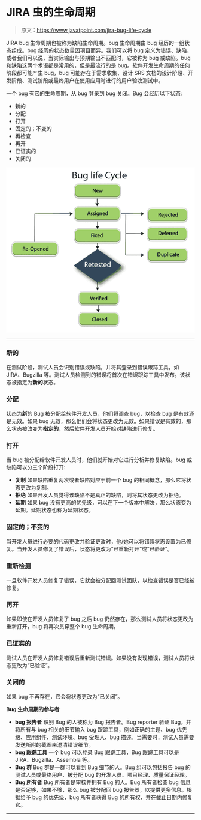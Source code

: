 # JIRA 虫的生命周期

> 原文：<https://www.javatpoint.com/jira-bug-life-cycle>

JIRA bug 生命周期也被称为缺陷生命周期。bug 生命周期由 bug 经历的一组状态组成。bug 经历的状态数量因项目而异。我们可以将 bug 定义为错误、缺陷，或者我们可以说，当实际输出与预期输出不匹配时，它被称为 bug 或缺陷。bug 和缺陷这两个术语都是常用的，但是最流行的是 bug。软件开发生命周期的任何阶段都可能产生 bug，bug 可能存在于需求收集、设计 SRS 文档的设计阶段、开发阶段、测试阶段或最终用户在使用应用时进行的用户验收测试中。

一个 bug 有它的生命周期，从 bug 登录到 bug 关闭。Bug 会经历以下状态:

*   新的
*   分配
*   打开
*   固定的；不变的
*   再检查
*   再开
*   已证实的
*   关闭的

![Jira Bug Life Cycle](img/ae71e8fb58790819293f92d77b0c2ba0.png)

* * *

### 新的

在测试阶段，测试人员会识别错误或缺陷，并将其登录到错误跟踪工具，如 JIRA、Bugzilla 等。测试人员检测到的错误将首次在错误跟踪工具中发布。该状态被指定为**新的**状态。

### 分配

状态为**新**的 Bug 被分配给软件开发人员，他们将调查 bug，以检查 bug 是有效还是无效。如果 bug 无效，那么他们会将状态更改为无效。如果错误是有效的，那么状态被改变为**指定的**，然后软件开发人员开始对缺陷进行修复。

### 打开

当 bug 被分配给软件开发人员时，他们就开始对它进行分析并修复缺陷。bug 或缺陷可以分三个阶段打开:

*   **复制**
    如果缺陷重复两次或者缺陷对应于前一个 bug 的相同概念，那么它将状态更改为复制。
*   **拒绝**
    如果开发人员觉得该缺陷不是真正的缺陷，则将其状态更改为拒绝。
*   **延期**
    如果 bug 没有更高的优先级，可以在下一个版本中解决，那么状态变为延期。延期状态也称为延期状态。

### 固定的；不变的

当开发人员进行必要的代码更改并验证更改时，他/她可以将错误状态设置为已修复。当开发人员修复了错误后，状态将更改为“已重新打开”或“已验证”。

### 重新检测

一旦软件开发人员修复了错误，它就会被分配回测试团队，以检查错误是否已经被修复。

### 再开

如果即使在开发人员修复了 bug 之后 bug 仍然存在，那么测试人员将状态更改为重新打开，bug 将再次贯穿整个 bug 生命周期。

### 已证实的

测试人员在开发人员修复错误后重新测试错误。如果没有发现错误，测试人员将状态更改为“已验证”。

### 关闭的

如果 bug 不再存在，它会将状态更改为“已关闭”。

**Bug 生命周期的参与者**

*   **bug 报告者**
    识别 Bug 的人被称为 Bug 报告者。Bug reporter 验证 Bug，并将所有与 bug 相关的细节输入 bug 跟踪工具，例如正确的主题、bug 优先级、应用组件、测试环境、bug 受理人、bug 描述。当需要时，测试人员需要发送所附的截图来澄清错误细节。
*   **bug 跟踪工具**
    一个 bug 可以登录 Bug 跟踪工具，Bug 跟踪工具可以是 JIRA、Bugzilla、Assembla 等。
*   **Bug 群**
    Bug 群是一群可以看到 Bug 细节的人。Bug 组可以包括报告 bug 的测试人员或最终用户、被分配 bug 的开发人员、项目经理、质量保证经理。
*   **Bug 所有者**
    Bug 所有者是审核并拥有 Bug 的人。Bug 所有者检查 bug 信息是否足够，如果不够，那么 bug 被分配回 bug 报告器，以提供更多信息。根据给予 bug 的优先级，bug 所有者获得 Bug 的所有权，并在截止日期内修复它。

* * *